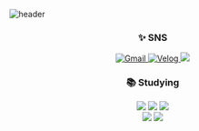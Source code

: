 ![header](https://capsule-render.vercel.app/api?type=waving&color=auto&height=300&section=header&text=Designer%20and%20Developer&fontSize=60&animation=fadeIn&fontAlignY=38&desc=디자인하는%20개발자%20이예흔입니다&descAlignY=51&descAlign=62)


<div align="center"><h3>✨ SNS</h3></div>
<div align = center>
  <a href="mailto:eahenlee@gmail.com">
		<img alt="Gmail" src="https://img.shields.io/badge/eahenlee@gmail.com-EA4335.svg?&style=flate&logo=Gmail&logoColor=white" />
	</a>
	<a href="https://velog.io/@myowww">
		<img alt="Velog" src="https://img.shields.io/badge/Myowww-20C997.svg?&style=flat&logo=Velog&logoColor=white"/>
	</a>
  <a href="https://www.instagram.com/yehen_12/" target="_blank"><img src="https://img.shields.io/badge/Instagram-E4405F?style=flat-square&logo=Instagram&logoColor=white"/></a>
</a>

<div align="center"><h3>📚 Studying</h></div>
<div align = center>

<div align="center">
<img src="https://img.shields.io/badge/html5-E34F26?style=for-the-badge&logo=html5&logoColor=white"> 
<img src="https://img.shields.io/badge/css-1572B6?style=for-the-badge&logo=css3&logoColor=white"> 
<img src="https://img.shields.io/badge/javascript-F7DF1E?style=for-the-badge&logo=javascript&logoColor=black"> 
<br>
<img src="https://img.shields.io/badge/C-A8B9CC.svg?style=for-the-badge&logo=C&logoColor=white">
<img src="https://img.shields.io/badge/oracle-F80000?style=for-the-badge&logo=oracle&logoColor=white">

</div>
